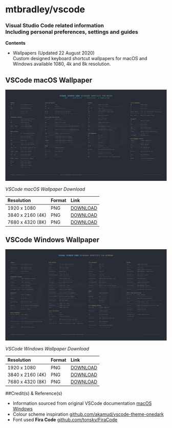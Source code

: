 # mtbradley/vscode

### Visual Studio Code related information<br/>Including personal preferences, settings and guides

**Contents**

- Wallpapers (Updated 22 August 2020)<br/>Custom designed keyboard shortcut wallpapers for macOS and Windows available 1080, 4k and 8k resolution.



## VSCode macOS Wallpaper  
![vscode wallpaper macos](wallpapers/vscode_keys_macos_1080.png)

*VSCode macOS Wallpaper Download*

| Resolution | Format | Link |
|:-----------|:------|:--------|
| 1920 x 1080 | PNG | [DOWNLOAD](wallpapers/vscode_keys_macos_1080.png) |
| 3840 x 2160 (4K) | PNG | [DOWNLOAD](wallpapers/vscode_keys_macos_4k.png) |
| 7680 x 4320 (8K) | PNG | [DOWNLOAD](wallpapers/vscode_keys_macos_8k.png) |

## VSCode Windows Wallpaper  
![vscode wallpaper windows](wallpapers/vscode_keys_windows_1080.png)  

*VSCode Windows Wallpaper Download*

| Resolution | Format | Link |
|:-----------|:------|:--------|
| 1920 x 1080 | PNG | [DOWNLOAD](wallpapers/vscode_keys_windows_1080.png) |
| 3840 x 2160 (4K) | PNG | [DOWNLOAD](wallpapers/vscode_keys_windows_4k.png) |
| 7680 x 4320 (8K) | PNG | [DOWNLOAD](wallpapers/vscode_keys_windows_8k.png) |

##Credit(s) & Reference(s)  

- Information sourced from original VSCode documentation [macOS](https://code.visualstudio.com/shortcuts/keyboard-shortcuts-macos.pdf) [Windows](https://code.visualstudio.com/shortcuts/keyboard-shortcuts-windows.pdf)
- Colour scheme inspiration [github.com/akamud/vscode-theme-onedark](https://github.com/akamud/vscode-theme-onedark)
- Font used **Fira Code** [github.com/tonsky/FiraCode](https://github.com/tonsky/FiraCode)
